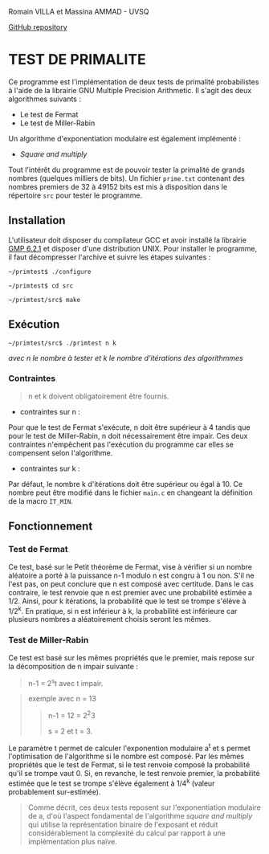 Romain VILLA et Massina AMMAD - UVSQ

[GitHub repository](https://github.com/romain-villa/primtest)

# TEST DE PRIMALITE

Ce programme est l'implémentation de deux tests de primalité probabilistes à l'aide de la librairie GNU Multiple Precision Arithmetic. Il s'agit des deux algorithmes suivants : 
- Le test de Fermat 
- Le test de Miller-Rabin

Un algorithme d'exponentiation modulaire est également implémenté :
- *Square and multiply*

Tout l'intérêt du programme est de pouvoir tester la primalité de grands nombres (quelques milliers de bits). Un fichier ```prime.txt``` contenant des nombres premiers de 32 à 49152 bits est mis à disposition dans le répertoire ```src``` pour tester le programme.

## Installation

L'utilisateur doit disposer du compilateur GCC et avoir installé la librairie [GMP 6.2.1](https://gmplib.org/) et disposer d'une distribution UNIX.
Pour installer le programme, il faut décompresser l'archive et suivre les étapes suivantes :
 ```
~/primtest$ ./configure

~/primtest$ cd src

~/primtest/src$ make
```

## Exécution

```
~/primtest/src$ ./primtest n k
```
*avec n le nombre à tester et k le nombre d'itérations des algorithmmes*

### Contraintes

> n et k doivent obligatoirement être fournis.

- contraintes sur n :

Pour que le test de Fermat s'exécute, n doit être supérieur à 4 tandis que pour le test de Miller-Rabin, n doit nécessairement être impair.
Ces deux contraintes n'empêchent pas l'exécution du programme car elles se compensent selon l'algorithme.

- contraintes sur k :

Par défaut, le nombre k d'itérations doit être supérieur ou égal à 10.
Ce nombre peut être modifié dans le fichier ```main.c``` en changeant la définition de la macro ```ÌT_MIN```.

## Fonctionnement

### Test de Fermat

Ce test, basé sur le Petit théorème de Fermat, vise à vérifier si un nombre aléatoire a porté à la puissance n-1 modulo n est congru à 1 ou non. S'il ne l'est pas, on peut conclure que n est composé avec certitude. Dans le cas contraire, le test renvoie que n est premier avec une probabilité estimée a 1/2. Ainsi, pour k itérations, la probabilité que le test se trompe s'élève à 1/2<sup>k</sup>. En pratique, si n est inférieur à k, la probabilité est inférieure car plusieurs nombres a aléatoirement choisis seront les mêmes.

### Test de Miller-Rabin

Ce test est basé sur les mêmes propriétés que le premier, mais repose sur la décomposition de n impair suivante :

> n-1 = 2<sup>s</sup>t avec t impair.

> exemple avec n = 13
> 
>> n-1 = 12 = 2<sup>2</sup>3
>> 
>> s = 2 et t = 3.

Le paramètre t permet de calculer l'exponention modulaire a<sup>t</sup> et s permet l'optimisation de l'algorithme si le nombre est composé.
Par les mêmes propriétés que le test de Fermat, si le test renvoie composé la probabilité qu'il se trompe vaut 0. Si, en revanche, le test renvoie premier, la probabilité estimée que le test se trompe s'élève également à 1/4<sup>k</sup> (valeur probablement sur-estimée).

> Comme décrit, ces deux tests reposent sur l'exponentiation modulaire de a, d'où l'aspect fondamental de l'algorithme *square and multiply* qui utilise la représentation binaire de l'exposant et réduit considérablement la complexité du calcul par rapport à une implémentation plus naïve.





